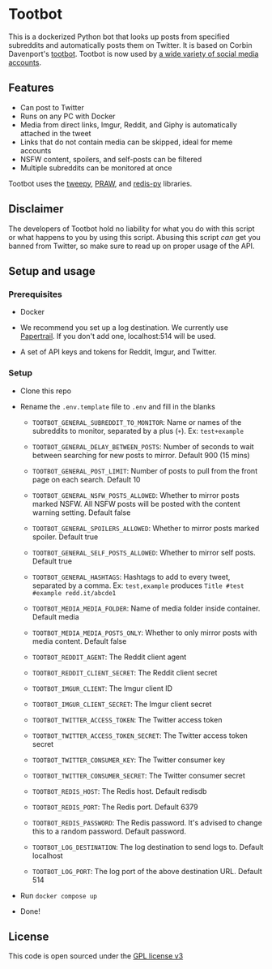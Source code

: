 # Tootbot

This is a dockerized Python bot that looks up posts from specified subreddits and automatically posts them on Twitter. It is based on Corbin Davenport's [tootbot](https://github.com/corbindavenport/tootbot). Tootbot is now used by [a wide variety of social media accounts](https://github.com/corbindavenport/tootbot/wiki/Accounts-using-Tootbot).

## Features

* Can post to Twitter
* Runs on any PC with Docker
* Media from direct links, Imgur, Reddit, and Giphy is automatically attached in the tweet
* Links that do not contain media can be skipped, ideal for meme accounts
* NSFW content, spoilers, and self-posts can be filtered
* Multiple subreddits can be monitored at once

Tootbot uses the [tweepy](https://github.com/tweepy/tweepy), [PRAW](https://praw.readthedocs.io/en/latest/), and [redis-py](https://github.com/andymccurdy/redis-py) libraries.

## Disclaimer

The developers of Tootbot hold no liability for what you do with this script or what happens to you by using this script. Abusing this script *can* get you banned from Twitter, so make sure to read up on proper usage of the API.

## Setup and usage

### Prerequisites

* Docker

* We recommend you set up a log destination. We currently use [Papertrail](https://www.papertrail.com/). If you don't add one, localhost:514 will be used.

* A set of API keys and tokens for Reddit, Imgur, and Twitter.

### Setup

* Clone this repo

* Rename the `.env.template` file to `.env` and fill in the blanks

  * `TOOTBOT_GENERAL_SUBREDDIT_TO_MONITOR`: Name or names of the subreddits to monitor, separated by a plus (`+`). Ex: `test+example`
  
  * `TOOTBOT_GENERAL_DELAY_BETWEEN_POSTS`: Number of seconds to wait between searching for new posts to mirror. Default 900 (15 mins)
  
  * `TOOTBOT_GENERAL_POST_LIMIT`: Number of posts to pull from the front page on each search. Default 10
  
  * `TOOTBOT_GENERAL_NSFW_POSTS_ALLOWED`: Whether to mirror posts marked NSFW. All NSFW posts will be posted with the content warning setting. Default false
  
  * `TOOTBOT_GENERAL_SPOILERS_ALLOWED`: Whether to mirror posts marked spoiler. Default true
  
  * `TOOTBOT_GENERAL_SELF_POSTS_ALLOWED`: Whether to mirror self posts. Default true
  
  * `TOOTBOT_GENERAL_HASHTAGS`: Hashtags to add to every tweet, separated by a comma. Ex: `test,example` produces `Title #test #example redd.it/abcde1 `
  
  * `TOOTBOT_MEDIA_MEDIA_FOLDER`: Name of media folder inside container. Default media
  
  * `TOOTBOT_MEDIA_MEDIA_POSTS_ONLY`: Whether to only mirror posts with media content. Default false
  
  * `TOOTBOT_REDDIT_AGENT`: The Reddit client agent
  
  * `TOOTBOT_REDDIT_CLIENT_SECRET`: The Reddit client secret
  
  * `TOOTBOT_IMGUR_CLIENT`: The Imgur client ID
  
  * `TOOTBOT_IMGUR_CLIENT_SECRET`: The Imgur client secret
  
  * `TOOTBOT_TWITTER_ACCESS_TOKEN`: The Twitter access token
  
  * `TOOTBOT_TWITTER_ACCESS_TOKEN_SECRET`: The Twitter access token secret
  
  * `TOOTBOT_TWITTER_CONSUMER_KEY`: The Twitter consumer key
  
  * `TOOTBOT_TWITTER_CONSUMER_SECRET`: The Twitter consumer secret
  
  * `TOOTBOT_REDIS_HOST`: The Redis host. Default redisdb
  
  * `TOOTBOT_REDIS_PORT`: The Redis port. Default 6379
  
  * `TOOTBOT_REDIS_PASSWORD`: The Redis password. It's advised to change this to a random password. Default password.
  
  * `TOOTBOT_LOG_DESTINATION`: The log destination to send logs to. Default localhost
  
  * `TOOTBOT_LOG_PORT`: The log port of the above destination URL. Default 514
  
* Run `docker compose up`

* Done!

## License

This code is open sourced under the [GPL license v3](LICENSE.txt)
